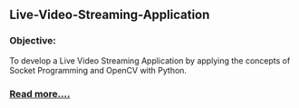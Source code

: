 ## Live-Video-Streaming-Application
### Objective:
To develop a Live Video Streaming Application by applying the concepts of Socket Programming and OpenCV with Python.
### [Read more....](https://medium.com/nerd-for-tech/developing-a-live-video-streaming-application-using-socket-programming-with-python-6bc24e522f19)
